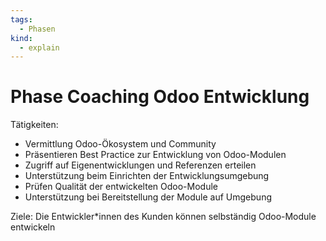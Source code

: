 ```yaml
---
tags:
  - Phasen
kind:
  - explain
---
```

# Phase Coaching Odoo Entwicklung

Tätigkeiten:
- Vermittlung Odoo-Ökosystem und Community
- Präsentieren Best Practice zur Entwicklung von Odoo-Modulen
- Zugriff auf Eigenentwicklungen und Referenzen erteilen
- Unterstützung beim Einrichten der Entwicklungsumgebung
- Prüfen Qualität der entwickelten Odoo-Module
- Unterstützung bei Bereitstellung der Module auf Umgebung

Ziele: Die Entwickler*innen des Kunden können selbständig Odoo-Module entwickeln
